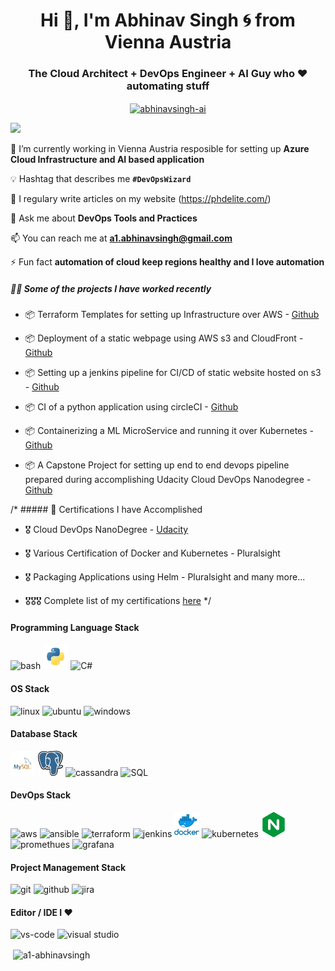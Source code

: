 <h1 align="center">Hi 👋, I'm Abhinav Singh 🌀 from Vienna Austria</h1>
<h3 align="center">The Cloud Architect + DevOps Engineer + AI Guy who ♥ automating stuff</h3>

<p align="center">
<a href="http://linkedin.com/in/abhinavsingh-ai" target="blank">
  <img align="center" src="https://cdn.jsdelivr.net/npm/simple-icons@3/icons/linkedin.svg" alt="abhinavsingh-ai" width="22px" />
</a>
</p>

![](https://komarev.com/ghpvc/?username=yatharth0045&style=flat-square&color=blue)

🏢 I’m currently working in Vienna Austria resposible for setting up **Azure Cloud Infrastructure and AI based application**

💡 Hashtag that describes me **`#DevOpsWizard`**

📝 I regulary write articles on my website (https://phdelite.com/)

💬 Ask me about **DevOps Tools and Practices**

📫 You can reach me at **a1.abhinavsingh@gmail.com**

⚡ Fun fact **automation of cloud keep regions healthy and I love automation** 

##### 👨‍💻 Some of the projects I have worked recently

- 📦 Terraform Templates for setting up Infrastructure over AWS - [Github](https://github.com/a1-abhinavsingh/terraform-quickstart)

- 📦 Deployment of a static webpage using AWS s3 and CloudFront - [Github](https://github.com/a1-abhinavsingh/s3-cloudFront)

- 📦 Setting up a jenkins pipeline for CI/CD of static website hosted on s3 - [Github](https://github.com/a1-abhinavsingh/static)

- 📦 CI of a python application using circleCI - [Github](https://github.com/a1-abhinavsingh/docker-python-app)

- 📦 Containerizing a ML MicroService and running it over Kubernetes - [Github](https://github.com/a1-abhinavsingh/operationalize-ml-microservice-api)

- 📦 A Capstone Project for setting up end to end devops pipeline prepared during accomplishing Udacity Cloud DevOps Nanodegree - [Github](https://github.com/a1-abhinavsingh/capstone-udacity)   

/* ##### 🧾 Certifications I have Accomplished

- 🎖 Cloud DevOps NanoDegree - [Udacity](https://graduation.udacity.com/confirm/CJFQAAKGVM)

- 🎖 Various Certification of Docker and Kubernetes - Pluralsight

- 🎖 Packaging Applications using Helm - Pluralsight and many more...

- 🎖🎖🎖 Complete list of my certifications [here](https://stackoverflow.com/users/story/81772298843)
*/

#### Programming Language Stack
<p align="left"><img src="https://www.vectorlogo.zone/logos/gnu_bash/gnu_bash-icon.svg" alt="bash" title="bash" title="bash" width="40" height="40"/>  
  <img src="https://raw.githubusercontent.com/github/explore/80688e429a7d4ef2fca1e82350fe8e3517d3494d/topics/python/python.png" alt="python" title="python" width="40" height="40"/> 
  <img src="https://user-images.githubusercontent.com/60422234/170688907-a4cf0263-d4e9-447d-9b7a-49e56b4a3f10.svg" alt="C#" title="C#" width="40" height="40"/>  
  </p>

#### OS Stack
<p align="left">
  <img src="https://brandlogos.net/wp-content/uploads/2020/03/Linux-logo.png" alt="linux" title="linux" width="40" height="40"/>  
  <img src="https://www.vectorlogo.zone/logos/ubuntu/ubuntu-icon.svg" alt="ubuntu" title="ubuntu" width="40" height="40"/>  
  <img src="https://user-images.githubusercontent.com/60422234/170690440-52d05e8b-4e98-4c8b-a768-8fa7fb210ba9.png" alt="windows" title="windows" width="40" height="40"/>  
</p>

#### Database Stack
<p align="left"><img src="https://raw.githubusercontent.com/github/explore/80688e429a7d4ef2fca1e82350fe8e3517d3494d/topics/mysql/mysql.png" alt="mysql" title="mysql" width="40" height="40"/>  
  <img src="https://raw.githubusercontent.com/github/explore/80688e429a7d4ef2fca1e82350fe8e3517d3494d/topics/postgresql/postgresql.png" alt="postgresql" title="postgresql" width="40" height="40"/>  
  <img src="https://www.vectorlogo.zone/logos/apache_cassandra/apache_cassandra-icon.svg" alt="cassandra" title="cassandra" width="40" height="40"/> 
  <img src="https://user-images.githubusercontent.com/60422234/170691094-4865aadc-8d6b-4fbe-a2da-c92bff0f7eb8.png" alt="SQL" title="SQL" width="40" height="40"/>
</p>

#### DevOps Stack 
<p align="left"><img src="https://www.vectorlogo.zone/logos/amazon_aws/amazon_aws-icon.svg" alt="aws" title="aws" width="40" height="40"/> 
  <img src="https://www.vectorlogo.zone/logos/ansible/ansible-icon.svg" alt="ansible" title="ansible" width="40" height="40"/> 
  <img src="https://www.vectorlogo.zone/logos/terraformio/terraformio-icon.svg" alt="terraform" title="terraform" width="40" height="40"/> 
  <img src="https://www.vectorlogo.zone/logos/jenkins/jenkins-icon.svg" alt="jenkins" title="jenkins" width="40" height="40"/>  
  <img src="https://raw.githubusercontent.com/github/explore/80688e429a7d4ef2fca1e82350fe8e3517d3494d/topics/docker/docker.png" alt="docker" title="docker" width="40" height="40"/>  
  <img src="https://www.vectorlogo.zone/logos/kubernetes/kubernetes-icon.svg" alt="kubernetes" title="kubernetes" width="40" height="40"/>  
  <img src="https://raw.githubusercontent.com/github/explore/85cceaeeaf993ca35664dc37ea24f9237fbbfc14/topics/nginx/nginx.png" alt="nginx" title="nginx" width="40" height="40"/>  
  <img src="https://www.vectorlogo.zone/logos/prometheusio/prometheusio-icon.svg" alt="promethues" title="promethues" width="40" height="40"/> 
  <img src="https://www.vectorlogo.zone/logos/grafana/grafana-icon.svg" alt="grafana" title="grafana" width="40" height="40"/> </p>

#### Project Management Stack
<p align="left"><img src="https://www.vectorlogo.zone/logos/git-scm/git-scm-icon.svg" alt="git" title="git" width="40" height="40"/>  
  <img src="https://www.vectorlogo.zone/logos/github/github-icon.svg" alt="github" title="github" width="40" height="40"/> 
  <img src="https://www.vectorlogo.zone/logos/atlassian_jira/atlassian_jira-icon.svg" alt="jira" title="jira" width="40" height="40"/> 
  </p>

#### Editor / IDE I ♥
<p align="left">
  <img src="https://www.vectorlogo.zone/logos/visualstudio_code/visualstudio_code-icon.svg" alt="vs-code" title="vs-code" width="40" height="40"/>
<img src="https://user-images.githubusercontent.com/60422234/170690790-12066f00-4cf1-42df-99b5-62ee0c9be5c4.png" alt="visual studio" title="visual studio" width="40" height="40"/>
</p>

<p>&nbsp;<img align="center" src="https://github-readme-stats.vercel.app/api?username=abhinavsingh-a1&show_icons=true&hide=stars,issues" alt="a1-abhinavsingh" /></p>
